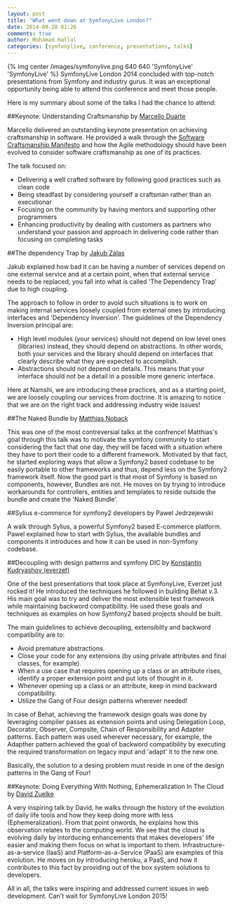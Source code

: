 ```yaml
---
layout: post
title: "What went down at SymfonyLive London?"
date: 2014-09-28 01:26
comments: true
author: Mohamad Hallal
categories: [symfonylive, conference, presentations, talks]
---
```


{% img center /images/symfonylive.png 640 640 'SymfonyLive' 'SymfonyLive' %}
SymfonyLive London 2014 concluded with top-notch presentations from Symfony and industry gurus. It was an exceptional
opportunity being able to attend this conference and meet those people.

Here is my summary about some of the talks I had the chance to attend:

<!-- more -->

##Keynote: Understanding Craftsmanship by [Marcello Duarte](https://twitter.com/_md)

Marcello delivered an outstanding keynote presentation on achieving craftsmanship in software.
He provided a walk through the [Software Craftsmanship Manifesto](http://manifesto.softwarecraftsmanship.org/)
and how the Agile methodology should have been evolved to consider software craftsmanship as one of its practices.

The talk focused on:

* Delivering a well crafted software by following good practices such as clean code
* Being steadfast by considering yourself a craftsman rather than an executionar
* Focusing on the community by having mentors and supporting other programmers
* Enhancing productivity by dealing with customers as partners who understand your passion and approach
in delivering code rather than focusing on completing tasks

##The dependency Trap by [Jakub Zalas](https://twitter.com/jakub_zalas)

Jakub explained how bad it can be having a number of services depend on one external service and at a certain point,
when that external service needs to be replaced, you fall into what is called 'The Dependency Trap' due
to high coupling.

The approach to follow in order to avoid such situations is to work on making internal services
loosely coupled from external ones by introducing interfaces and 'Dependency Inversion'. The guidelines
of the Dependency Inversion principal are:

* High level modules (your services) should not depend on low level ones (libraries) instead, they should
depend on abstractions. In other words, both your services and the library should depend on interfaces that clearly
describe what they are expected to accomplish.
* Abstractions should not depend on details. This means that your interface should not be a detail in a possible
more generic interface.

Here at Namshi, we are introducing these practices, and as a starting point, we are loosely coupling our services from doctrine. It is
amazing to notice that we are on the right track and addressing industry wide issues!

##The Naked Bundle by [Matthias Noback](https://twitter.com/matthiasnoback)

This was one of the most contreversial talks at the confrence! Matthias's goal through this talk was to motivate the symfony
community to start considering the fact that one day, they will be faced with a situation where they have to port their
code to a different framework. Motivated by that fact, he started exploring ways that allow a Symfony2 based codebase to be easily portable
to other frameworks and thus, depend less on the Symfony2 framework itself. Now the good part is that most of Symfony is based on components, however,
Bundles are not. He moves on by trying to introduce workarounds for controllers, entities and templates to reside outside the bundle and create the
'Naked Bundle'.

##Sylius e-commerce for symfony2 developers by Pawel Jedrzejewski

A walk through Sylius, a powerful Symfony2 based E-commerce platform. Pawel explained how to start with Sylius, the available
bundles and components it introduces and how it can be used in non-Symfony codebase.

##Decoupling with design patterns and symfony DIC by [Konstantin Kudryashov (everzet)](https://twitter.com/everzet)

One of the best presentations that took place at SymfonyLive, Everzet just rocked it! He introduced the techniques he
followed in building Behat v.3. His main goal was to try and deliver the most extensible test framework while
maintaining backword compatibility. He used these goals and techniques as examples on how Symfony2 based projects
should be built.

The main guidelines to achieve decoupling, extensibilty and backword compatibility are to:

* Avoid premature abstractions.
* Close your code for any extensions (by using private attributes and final classes, for example).
* When a use case that requires opening up a class or an attribute rises, identify a proper extension point and put lots of thought in it.
* Whenever opening up a class or an attribute, keep in mind backward compatibility.
* Utilize the Gang of Four design patterns wherever needed!

In case of Behat, achieving the framework design goals was done by leveraging compiler passes as extension points and
using Delegation Loop, Decorator, Observer, Compsite, Chain of Responsibility and Adapter patterns. Each pattern was
used wherever necessary, for example, the Adapther pattern achieved the goal of backword compatibility by executing the
required transformation on legacy input and 'adapt' it to the new one.

Basically, the solution to a desing problem must reside in one of the design patterns in the Gang of Four!

##Keynote: Doing Everything With Nothing, Ephemeralization In The Cloud by [David Zuelke](https://twitter.com/dzuelke)

A very inspiring talk by David, he walks through the history of the evolution of daily life tools and how they keep doing
more with less (Ephemeralization).
From that point onwords, he explains how this observation relates to the computing world. We see that the cloud is
evolving daily by intorducing enhancements that makes developers' life easier and making them focus on what is important to them.
Infrastructure-as-a-service (IaaS) and Platform-as-a-Service (PaaS) are examples of this evolution. He moves on by introducing heroku,
a PaaS, and how it contributes to this fact by providing out of the box system solutions to developers.



All in all, the talks were inspiring and addressed current issues in web development. Can't wait for SymfonyLive London 2015!